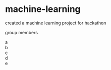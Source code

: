 # machine-learning
created a machine learning project for hackathon




group members

a <br />
b <br />
c <br />
d <br />
e <br />

